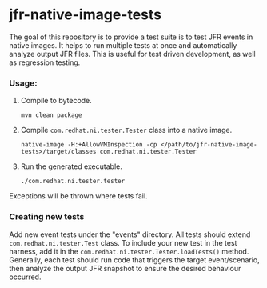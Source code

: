 # jfr-native-image-tests
The goal of this repository is to provide a test suite is to test JFR events in native images. It helps to run multiple tests at once and
automatically analyze output JFR files. This is useful for test driven development, as well as regression testing.

### Usage:
1. Compile to bytecode.
   
    `mvn clean package`


2. Compile `com.redhat.ni.tester.Tester` class into a native image.
   
    `native-image -H:+AllowVMInspection -cp </path/to/jfr-native-image-tests>/target/classes com.redhat.ni.tester.Tester`


3. Run the generated executable.
   
    `./com.redhat.ni.tester.tester`

Exceptions will be thrown where tests fail.

### Creating new tests
Add new event tests under the "events" directory. All tests should extend `com.redhat.ni.tester.Test` class.
To include your new test in the test harness, add it in the `com.redhat.ni.tester.Tester.loadTests()` method.
 Generally, each test should run code that triggers the target event/scenario, then analyze
the output JFR snapshot to ensure the desired behaviour occurred. 
